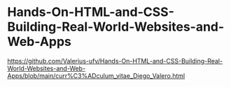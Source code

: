 # Hands-On-HTML-and-CSS-Building-Real-World-Websites-and-Web-Apps
https://github.com/Valerius-ufv/Hands-On-HTML-and-CSS-Building-Real-World-Websites-and-Web-Apps/blob/main/curr%C3%ADculum_vitae_Diego_Valero.html
